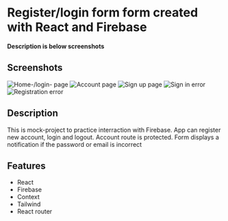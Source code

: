 # Register/login form form created with React and Firebase

**Description is below screenshots**

## Screenshots

![Home-/login- page](https://drive.google.com/file/d/1Le6DkfaPCOaoDg1eoVJ6UfhP56o6O5gv/view?usp=sharing)
![Account page](https://drive.google.com/file/d/1Vsxwd2qS-3fj1PijhVpZogXuGHSPhpsr/view?usp=sharing)
![Sign up page](https://drive.google.com/file/d/1a_c533loyIzzRVzumV4R2-aOWYMYeKJN/view?usp=sharing)
![Sign in error](https://drive.google.com/file/d/1Q9F-yOYDHvrqTZCvUYfWW9oJ_3hl6F0b/view?usp=sharing)
![Registration error](https://drive.google.com/file/d/1p7Xw3tH941Y8rnPAfimcGYnSQ2qTXbDX/view?usp=sharing)

## Description

This is mock-project to practice interraction with Firebase. App can register new account, login and logout. Account route is protected. Form displays a notification if the password or email is incorrect

## Features

- React
- Firebase
- Context
- Tailwind
- React router
